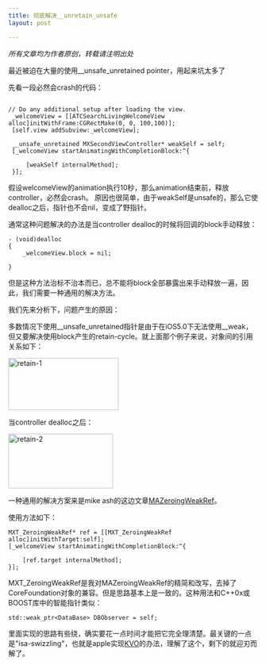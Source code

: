 ```yaml
---
title: 彻底解决__unretain_unsafe
layout: post

---
```



<em>所有文章均为作者原创，转载请注明出处</em>

最近被迫在大量的使用__unsafe_unretained pointer，用起来坑太多了

先看一段必然会crash的代码：


```objc

// Do any additional setup after loading the view.
 _welcomeView = [[ATCSearchLivingWelcomeView alloc]initWithFrame:CGRectMake(0, 0, 100,100)];
 [self.view addSubview:_welcomeView];
 
 __unsafe_unretained MXSecondViewController* weakSelf = self;
 [_welcomeView startAnimatingWithCompletionBlock:^{
    
     [weakSelf internalMethod];
 }];

```

假设welcomeView的animation执行10秒，那么animation结束前，释放controller，必然会crash。
原因也很简单，由于weakSelf是unsafe的，那么它使dealloc之后，指针也不会nil，变成了野指针。

通常这种问题解决的办法是当controller dealloc的时候将回调的block手动释放：

```objc
- (void)dealloc
{
    _welcomeView.block = nil;
    
}
```

但是这种方法治标不治本而已，总不能将block全部暴露出来手动释放一遍，因此，我们需要一种通用的解决方法。

我们先来分析下，问题产生的原因：

多数情况下使用__unsafe_unretained指针是由于在iOS5.0下无法使用__weak，但又要解决使用block产生的retain-cycle。就上面那个例子来说，对象间的引用关系如下：

<a href="/blog/images/2013/11/retain-1.png"><img src="/blog/images/2013/11/retain-1.png" alt="retain-1" width="222" height="105" class="alignnone size-full wp-image-330" /></a>

当controller dealloc之后：

<a href="/blog/images/2013/11/retain-2.png"><img src="/blog/images/2013/11/retain-2.png" alt="retain-2" width="211" height="110" class="alignnone size-full wp-image-331" /></a>

一种通用的解决方案来是mike ash的这边文章<a href="http://www.mikeash.com/pyblog/friday-qa-2010-07-16-zeroing-weak-
references-in-objective-c.html">MAZeroingWeakRef</a>。

使用方法如下：

```objc 
MXT_ZeroingWeakRef* ref = [[MXT_ZeroingWeakRef alloc]initWithTarget:self];
[_welcomeView startAnimatingWithCompletionBlock:^{

    [ref.target internalMethod];
}];
```
MXT_ZeroingWeakRef是我对MAZeroingWeakRef的精简和改写，去掉了CoreFoundation对象的兼容。但是思路基本上是一致的。这种用法和C++0x或BOOST库中的智能指针类似：

```
std::weak_ptr<DataBase> DBObserver = self;
```

里面实现的思路有些绕，确实要花一点时间才能把它完全理清楚。最关键的一点是"isa-swizzling"，也就是apple实现<a href="/blog/?p=18">KVO</a>的办法，理解了这个，剩下的就迎刃而解了。


